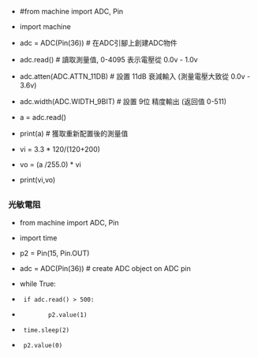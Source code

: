 * #from machine import ADC, Pin
* import machine

* adc = ADC(Pin(36))          # 在ADC引腳上創建ADC物件
* adc.read()                  # 讀取測量值, 0-4095 表示電壓從 0.0v - 1.0v

* adc.atten(ADC.ATTN_11DB)    # 設置 11dB 衰減輸入 (測量電壓大致從 0.0v - 3.6v)
* adc.width(ADC.WIDTH_9BIT)   # 設置 9位 精度輸出 (返回值 0-511)
* a = adc.read()
* print(a)           # 獲取重新配置後的測量值
* vi = 3.3 * 120/(120+200)
* vo = (a /255.0) * vi
* print(vi,vo)
##
### 光敏電阻
* from machine import ADC, Pin
* import time

* p2 = Pin(15, Pin.OUT)
* adc = ADC(Pin(36))            # create ADC object on ADC pin
* while True:
*      if adc.read() > 500:
*             p2.value(1)
*      time.sleep(2)
*      p2.value(0)
